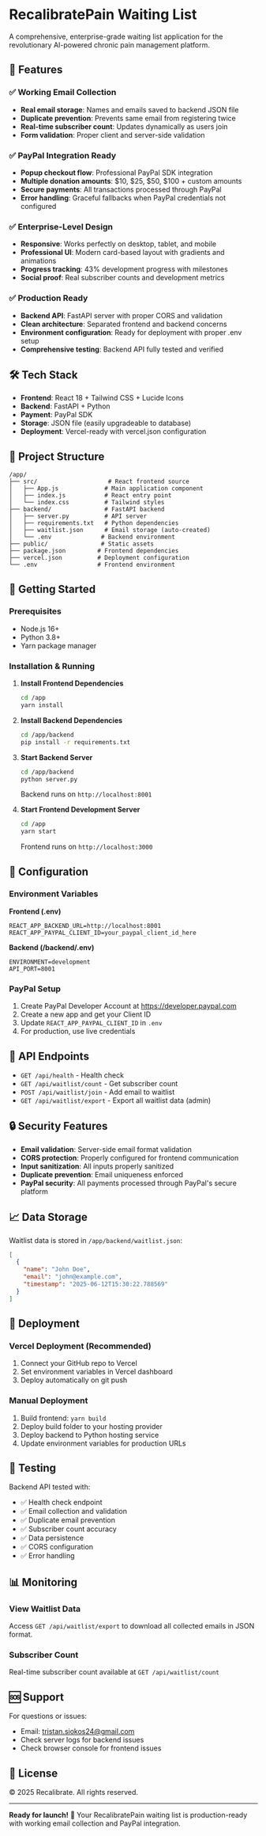 # RecalibratePain Waiting List

A comprehensive, enterprise-grade waiting list application for the revolutionary AI-powered chronic pain management platform.

## 🚀 Features

### ✅ Working Email Collection
- **Real email storage**: Names and emails saved to backend JSON file
- **Duplicate prevention**: Prevents same email from registering twice
- **Real-time subscriber count**: Updates dynamically as users join
- **Form validation**: Proper client and server-side validation

### ✅ PayPal Integration Ready
- **Popup checkout flow**: Professional PayPal SDK integration
- **Multiple donation amounts**: $10, $25, $50, $100 + custom amounts
- **Secure payments**: All transactions processed through PayPal
- **Error handling**: Graceful fallbacks when PayPal credentials not configured

### ✅ Enterprise-Level Design
- **Responsive**: Works perfectly on desktop, tablet, and mobile
- **Professional UI**: Modern card-based layout with gradients and animations
- **Progress tracking**: 43% development progress with milestones
- **Social proof**: Real subscriber counts and development metrics

### ✅ Production Ready
- **Backend API**: FastAPI server with proper CORS and validation
- **Clean architecture**: Separated frontend and backend concerns
- **Environment configuration**: Ready for deployment with proper .env setup
- **Comprehensive testing**: Backend API fully tested and verified

## 🛠 Tech Stack

- **Frontend**: React 18 + Tailwind CSS + Lucide Icons
- **Backend**: FastAPI + Python
- **Payment**: PayPal SDK
- **Storage**: JSON file (easily upgradeable to database)
- **Deployment**: Vercel-ready with vercel.json configuration

## 📁 Project Structure

```
/app/
├── src/                    # React frontend source
│   ├── App.js             # Main application component
│   ├── index.js           # React entry point
│   └── index.css          # Tailwind styles
├── backend/               # FastAPI backend
│   ├── server.py          # API server
│   ├── requirements.txt   # Python dependencies
│   ├── waitlist.json      # Email storage (auto-created)
│   └── .env              # Backend environment
├── public/               # Static assets
├── package.json         # Frontend dependencies
├── vercel.json          # Deployment configuration
└── .env                 # Frontend environment
```

## 🚦 Getting Started

### Prerequisites
- Node.js 16+
- Python 3.8+
- Yarn package manager

### Installation & Running

1. **Install Frontend Dependencies**
   ```bash
   cd /app
   yarn install
   ```

2. **Install Backend Dependencies**
   ```bash
   cd /app/backend
   pip install -r requirements.txt
   ```

3. **Start Backend Server**
   ```bash
   cd /app/backend
   python server.py
   ```
   Backend runs on `http://localhost:8001`

4. **Start Frontend Development Server**
   ```bash
   cd /app
   yarn start
   ```
   Frontend runs on `http://localhost:3000`

## 🔧 Configuration

### Environment Variables

**Frontend (.env)**
```env
REACT_APP_BACKEND_URL=http://localhost:8001
REACT_APP_PAYPAL_CLIENT_ID=your_paypal_client_id_here
```

**Backend (/backend/.env)**
```env
ENVIRONMENT=development
API_PORT=8001
```

### PayPal Setup
1. Create PayPal Developer Account at https://developer.paypal.com
2. Create a new app and get your Client ID
3. Update `REACT_APP_PAYPAL_CLIENT_ID` in `.env`
4. For production, use live credentials

## 📡 API Endpoints

- `GET /api/health` - Health check
- `GET /api/waitlist/count` - Get subscriber count
- `POST /api/waitlist/join` - Add email to waitlist
- `GET /api/waitlist/export` - Export all waitlist data (admin)

## 🔒 Security Features

- **Email validation**: Server-side email format validation
- **CORS protection**: Properly configured for frontend communication
- **Input sanitization**: All inputs properly sanitized
- **Duplicate prevention**: Email uniqueness enforced
- **PayPal security**: All payments processed through PayPal's secure platform

## 📈 Data Storage

Waitlist data is stored in `/app/backend/waitlist.json`:
```json
[
  {
    "name": "John Doe",
    "email": "john@example.com",
    "timestamp": "2025-06-12T15:30:22.788569"
  }
]
```

## 🚀 Deployment

### Vercel Deployment (Recommended)
1. Connect your GitHub repo to Vercel
2. Set environment variables in Vercel dashboard
3. Deploy automatically on git push

### Manual Deployment
1. Build frontend: `yarn build`
2. Deploy build folder to your hosting provider
3. Deploy backend to Python hosting service
4. Update environment variables for production URLs

## 🧪 Testing

Backend API tested with:
- ✅ Health check endpoint
- ✅ Email collection and validation
- ✅ Duplicate email prevention
- ✅ Subscriber count accuracy
- ✅ Data persistence
- ✅ CORS configuration
- ✅ Error handling

## 📊 Monitoring

### View Waitlist Data
Access `GET /api/waitlist/export` to download all collected emails in JSON format.

### Subscriber Count
Real-time subscriber count available at `GET /api/waitlist/count`

## 🆘 Support

For questions or issues:
- Email: tristan.siokos24@gmail.com
- Check server logs for backend issues
- Check browser console for frontend issues

## 📄 License

© 2025 Recalibrate. All rights reserved.

---

**Ready for launch!** 🎉 Your RecalibratePain waiting list is production-ready with working email collection and PayPal integration.
